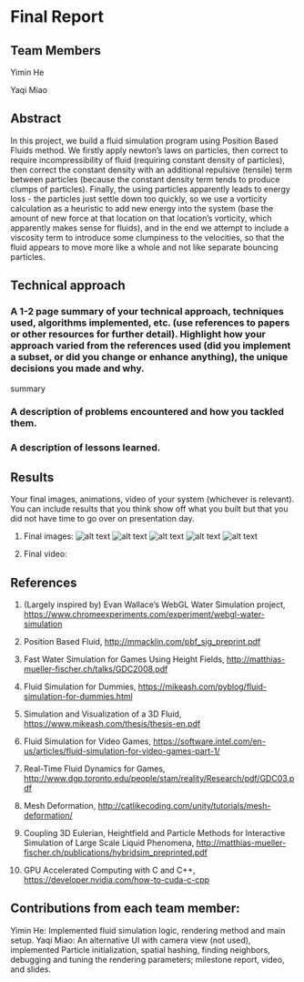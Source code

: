 	
# Final Report

## Team Members

Yimin He

Yaqi Miao


## Abstract

In this project, we build a fluid simulation program using Position Based Fluids method. We firstly apply newton’s laws on particles, then correct to require incompressibility of fluid (requiring constant density of particles), then correct the constant density with an additional repulsive (tensile) term between particles (because the constant density term tends to produce clumps of particles). Finally, the using particles apparently leads to energy loss - the particles just settle down too quickly, so we use a vorticity calculation as a heuristic to add new energy into the system (base the amount of new force at that location on that location’s vorticity, which apparently makes sense for fluids), and in the end we attempt to include a viscosity term to introduce some clumpiness to the velocities, so that the fluid appears to move more like a whole and not like separate bouncing particles.


## Technical approach

### A 1-2 page summary of your technical approach, techniques used, algorithms implemented, etc. (use references to papers or other resources for further detail). Highlight how your approach varied from the references used (did you implement a subset, or did you change or enhance anything), the unique decisions you made and why.

summary




### A description of problems encountered and how you tackled them.

### A description of lessons learned.



## Results
	
Your final images, animations, video of your system (whichever is relevant). You can include results that you think show off what you built but that you did not have time to go over on presentation day.

1. Final images:
![alt text](images/1.png)
![alt text](images/2.png)
![alt text](images/3.png)
![alt text](images/4.png)
![alt text](images/5.png)

2. Final video:




## References

1. (Largely inspired by) Evan Wallace’s WebGL Water Simulation project, https://www.chromeexperiments.com/experiment/webgl-water-simulation

2. Position Based Fluid, http://mmacklin.com/pbf_sig_preprint.pdf

3. Fast Water Simulation for Games Using Height Fields, http://matthias-mueller-fischer.ch/talks/GDC2008.pdf

4. Fluid Simulation for Dummies, https://mikeash.com/pyblog/fluid-simulation-for-dummies.html

5. Simulation and Visualization of a 3D Fluid, https://www.mikeash.com/thesis/thesis-en.pdf

6. Fluid Simulation for Video Games, https://software.intel.com/en-us/articles/fluid-simulation-for-video-games-part-1/

7. Real-Time Fluid Dynamics for Games, http://www.dgp.toronto.edu/people/stam/reality/Research/pdf/GDC03.pdf

8. Mesh Deformation, http://catlikecoding.com/unity/tutorials/mesh-deformation/

9. Coupling 3D Eulerian, Heightfield and Particle Methods for Interactive Simulation of Large Scale Liquid Phenomena, http://matthias-mueller-fischer.ch/publications/hybridsim_preprinted.pdf

10. GPU Accelerated Computing with C and C++, https://developer.nvidia.com/how-to-cuda-c-cpp


## Contributions from each team member:
Yimin He: Implemented fluid simulation logic, rendering method and main setup. 
Yaqi Miao: An alternative UI with camera view (not used), implemented Particle initialization, spatial hashing, finding neighbors, debugging and tuning the rendering parameters; milestone report, video, and slides.
